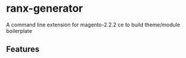 # ranx-generator
A command line extension for magento-2.2.2 ce to build theme/module boilerplate

## Features ##
